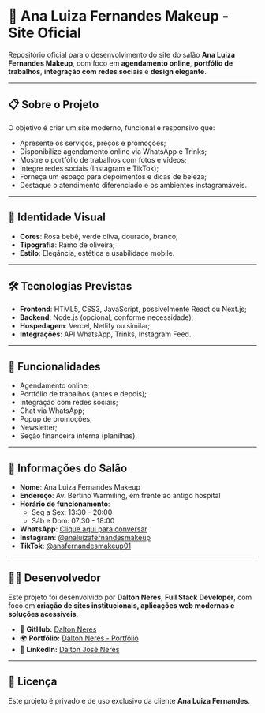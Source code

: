 # 💄 Ana Luiza Fernandes Makeup - Site Oficial

Repositório oficial para o desenvolvimento do site do salão **Ana Luiza Fernandes Makeup**, com foco em **agendamento online**, **portfólio de trabalhos**, **integração com redes sociais** e **design elegante**.

---

## 📋 Sobre o Projeto
O objetivo é criar um site moderno, funcional e responsivo que:
- Apresente os serviços, preços e promoções;
- Disponibilize agendamento online via WhatsApp e Trinks;
- Mostre o portfólio de trabalhos com fotos e vídeos;
- Integre redes sociais (Instagram e TikTok);
- Forneça um espaço para depoimentos e dicas de beleza;
- Destaque o atendimento diferenciado e os ambientes instagramáveis.

---

## 🎨 Identidade Visual
- **Cores**: Rosa bebê, verde oliva, dourado, branco;
- **Tipografia**: Ramo de oliveira;
- **Estilo**: Elegância, estética e usabilidade mobile.

---

## 🛠️ Tecnologias Previstas
- **Frontend**: HTML5, CSS3, JavaScript, possivelmente React ou Next.js;
- **Backend**: Node.js (opcional, conforme necessidade);
- **Hospedagem**: Vercel, Netlify ou similar;
- **Integrações**: API WhatsApp, Trinks, Instagram Feed.

---

## 📌 Funcionalidades
- Agendamento online;
- Portfólio de trabalhos (antes e depois);
- Integração com redes sociais;
- Chat via WhatsApp;
- Popup de promoções;
- Newsletter;
- Seção financeira interna (planilhas).

---

## 📍 Informações do Salão
- **Nome**: Ana Luiza Fernandes Makeup  
- **Endereço**: Av. Bertino Warmiling, em frente ao antigo hospital  
- **Horário de funcionamento**:  
  - Seg a Sex: 13:30 - 20:00  
  - Sáb e Dom: 07:30 - 18:00  
- **WhatsApp**: [Clique aqui para conversar](https://wa.me/5546999401775)  
- **Instagram**: [@analuizafernandesmakeup](https://www.instagram.com/analuizafernandesmakeup)  
- **TikTok**: [@anafernandesmakeup01](https://www.tiktok.com/@anafernandesmakeup01)  

---

## 👨‍💻 Desenvolvedor

Este projeto foi desenvolvido por **Dalton Neres**, **Full Stack Developer**, com foco em **criação de sites institucionais, aplicações web modernas e soluções acessíveis**.  

- 🔗 **GitHub:** [Dalton Neres](https://github.com/daltonneres)  
- 🌍 **Portfólio:** [Dalton Neres - Portfólio](https://daltonneres.github.io/potfolio_neres/)  
- 💼 **LinkedIn:** [Dalton José Neres](https://www.linkedin.com/in/dalton-josé-neres)  

---

## 📄 Licença
Este projeto é privado e de uso exclusivo da cliente **Ana Luiza Fernandes**.
